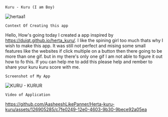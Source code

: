     Kuru - Kuru (I am Boy)
![hertaa1](https://github.com/AasheeshLikePanner/Herta-kuru-kuru/assets/126905285/72516a1a-b18b-4413-8582-f2095fd466a8)

    Context Of Creating this app

Hello, How's going today I created a app inspired by https://duiqt.github.io/herta_kuru/. I like the spining girl too much thats why I wish to make this app. It was still not perfect 
and mising some small features like the websites if click multiple on a button then there going to be more than one gif. but in my there's only one gif I am not able to figure it out how to fo this.
If you can help me to add this please help and rember to share your kuru kuru score with me. 
                      
    Screenshot of My App
  ![KURU - KURUR](https://github.com/AasheeshLikePanner/Herta-kuru-kuru/assets/126905285/3d32eeb4-475a-4b70-82c6-f0a0162bb7bc)

    Video of Application
    
https://github.com/AasheeshLikePanner/Herta-kuru-kuru/assets/126905285/c7fe0249-12e0-4603-9b30-9bece92a05ea


